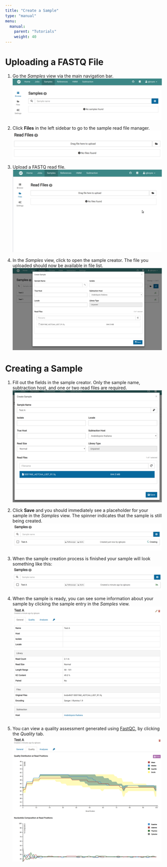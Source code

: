 ```yaml
---
title: "Create a Sample"
type: "manual"
menu:
  manual:
    parent: "Tutorials"
    weight: 40
---
```


# Uploading a FASTQ File

1. Go the _Samples_ view via the main navigation bar.
   ![Empty Sample Manager"](empty.png)

2. Click **Files** in the left sidebar to go to the sample read file manager.
   ![Sample File Manager](files.png)

3. Upload a FASTQ read file.
   ![Upload read file"](upload.gif)

4. In the _Samples_ view, click <i class="fa fa-plus-square"></i> to open the sample creator. The file you uploaded should now be available in file list.
   ![Sample creator"](create.png)

# Creating a Sample

1. Fill out the fields in the sample creator. Only the sample name, subtraction host, and one or two read files are required.
   !["Sample creator filled"](filled.png)

2. Click <i class="fas fa-save"></i> **Save** and you should immediately see a placeholder for your sample in the _Samples_ view. The spinner indicates that the sample is still being created.
   !["Sample creator filled"](creating.png)

3. When the sample creation process is finished your sample will look something like this:
   ![Sample Creation Complete](ready.png)

4. When the sample is ready, you can see some information about your sample by clicking the sample entry in the _Samples_ view.
   !["Sample General Information"](general.png)

5. You can view a quality assessment generated using [FastQC](https://www.bioinformatics.babraham.ac.uk/projects/fastqc/), by clicking the _Quality_ tab.
   !["Sample Quality"](quality.png)
